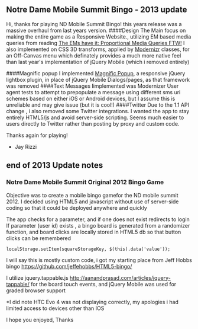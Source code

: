 ## Notre Dame Mobile Summit Bingo - 2013 update
Hi, thanks for playing ND Mobile Summit Bingo! this years release was a massive overhaul from last years version.
####Design
The Main focus on making the entire game as a Responsive Website., utilizing EM based media queries from reading [The EMs have it: Proportional Media Queries FTW!](http://blog.cloudfour.com/the-ems-have-it-proportional-media-queries-ftw/ "Title")
I also implemented on CSS 3D transforms, applied by [Modernizr](http://modernizr.com, "Title") classes, for an Off-Canvas menu which definately provides a much more native feel than last year's implementation of jQuery Mobile (which i removed entirely)

####Magnific popup
I implemented [Magnific Popup](http://dimsemenov.com/plugins/magnific-popup/, "Title"), a responsive jQuery lightbox plugin, in place of jQuery Mobile Dialogs/pages, as that framework was removed
####Text Messages
Iimplemented was Modernizer User agent tests to attempt to prepopulate a message using different sms uri schemes based on either iOS or Android devices, but I assume this is unreliable and may give issue (but it is cool!)
####Twitter
Due to the 1.1 API change , i also removed some Twitter integrations. I wanted the app to stay entirely HTML5/js and avoid server-side scripting. Seems much easier to  users directly to Twitter rather than posting by proxy and custom code.

Thanks again for playing!

- Jay Rizzi

## end of 2013 Update notes


### Notre Dame Mobile Summit Original 2012 Bingo Game 
Objective was to create a mobile bingo gamefor the ND mobile summit 2012. 
I decided using HTML5 and javascript without use of server-side coding so that it could be deployed anywhere and quickly

The app checks for a parameter, and if one does not exist redirects to login
If parameter (user id) exists , a bingo board is generated from a randomizer function, and board clicks are locally stored in HTML5 db so that button clicks can be remembered
```JS
localStorage.setItem(squareStorageKey, $(this).data('value'));
```
I will say this is mostly custom code, i got my starting place from Jeff Hobbs bingo <https://github.com/jeffehobbs/HTML5-bingo/>

I utilize jquery.tappable.js <http://aanandprasad.com/articles/jquery-tappable/> for the board touch events,
and jQuery Mobile was used for graded browser support

*I did note HTC Evo 4 was not displaying correctly, my apologies i had limited access to devices other than IOS

I hope you enjoyed, Thanks
